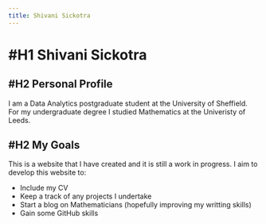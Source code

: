 ```yaml
---
title: Shivani Sickotra
---
```


#H1 Shivani Sickotra
=================


#H2 Personal Profile
-----------------
I am a Data Analytics postgraduate student at the University of Sheffield. For my undergraduate degree I studied Mathematics at the Univeristy of Leeds.

#H2 My Goals
-------- 
This is a website that I have created and it is still a work in progress.
I aim to develop this website to:

* Include my CV
* Keep a track of any projects I undertake
* Start a blog on Mathematicians (hopefully improving my writting skills)
* Gain some GitHub skills
